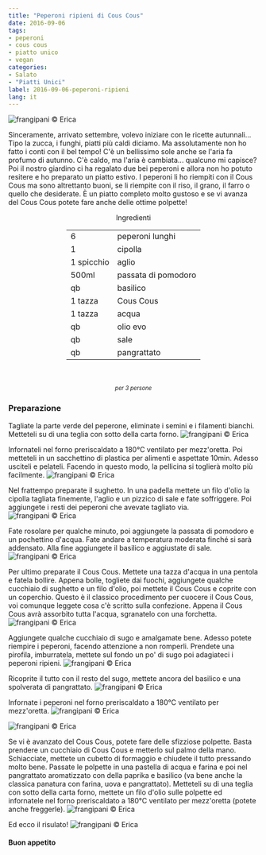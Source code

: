 ```yaml
---
title: "Peperoni ripieni di Cous Cous"
date: 2016-09-06
tags:
- peperoni
- cous cous
- piatto unico
- vegan
categories:
- Salato
- "Piatti Unici"
label: 2016-09-06-peperoni-ripieni
lang: it
---
```

![](header.jpg "frangipani © Erica")

Sinceramente, arrivato settembre, volevo iniziare con le ricette autunnali... Tipo la zucca, i funghi, piatti più caldi diciamo. Ma assolutamente non ho fatto i conti con il bel tempo! C'è un bellissimo sole anche se l'aria fa profumo di autunno. C'è caldo, ma l'aria è cambiata... qualcuno mi capisce? Poi il nostro giardino ci ha regalato due bei peperoni e allora non ho potuto resitere e ho preparato un piatto estivo. I peperoni li ho riempiti con il Cous Cous ma sono altrettanto buoni, se li riempite con il riso, il grano, il farro o quello che desiderate. È un piatto completo molto gustoso e se vi avanza del Cous Cous potete fare anche delle ottime polpette!

<div id="wrapper" style="text-align: center">
  <div id="yourdiv" style="display: inline-block;">
    <div class="ingredients">
      <div class="ingredients-title">Ingredienti</div>
      <table>
        <tbody>
          <tr>
            <td>6</td>
            <td>peperoni lunghi</td>
          </tr>
          <tr>
            <td>1</td>
            <td>cipolla</td>
          </tr>
          <tr>
            <td>1 spicchio</td>
            <td>aglio</td>
          </tr>
          <tr>
            <td>500ml</td>
            <td>passata di pomodoro</td>
          </tr>
          <tr>
            <td>qb</td>
            <td>basilico</td>
          </tr>
          <tr>
            <td>1 tazza</td>
            <td>Cous Cous</td>
          </tr>
          <tr>
            <td>1 tazza</td>
            <td>acqua</td>
          </tr>
          <tr>
            <td>qb</td>
            <td>olio evo</td>        
          </tr>
          <tr>
            <td>qb</td>
            <td>sale</td>
          </tr>
          <tr>
            <td>qb</td>
            <td>pangrattato</td>
          </tr>
        </tbody>
      </table>
      <br></br>
      <i class="pull-right" style="font-size: 80%;">per 3 persone</i>
    </div>
  </div>
</div>


<h3>
  <font color="grey">
    <i class="fa fa-cogs"></i>
  </font> Preparazione
</h3>

Tagliate la parte verde del peperone, eliminate i semini e i filamenti bianchi. Metteteli su di una teglia con sotto della carta forno.
![](peperoni.jpg "frangipani © Erica")

Infornateli nel forno preriscaldato a 180°C ventilato per mezz'oretta. Poi metteteli in un sacchettino di plastica per alimenti e aspettate 10min. Adesso usciteli e pelateli. Facendo in questo modo, la pellicina si toglierà molto più facilmente.
![](peperonipelati.jpg "frangipani © Erica")

Nel frattempo preparate il sughetto. In una padella mettete un filo d'olio la cipolla tagliata finemente, l'aglio e un pizzico di sale e fate soffriggere. Poi aggiungete i resti dei peperoni che avevate tagliato via.
![](padella.jpg "frangipani © Erica")

Fate rosolare per qualche minuto, poi aggiungete la passata di pomodoro e un pochettino d'acqua. Fate andare a temperatura moderata finché si sarà addensato. Alla fine aggiungete il basilico e aggiustate di sale.
![](sugo.jpg "frangipani © Erica")

Per ultimo preparate il Cous Cous. Mettete una tazza d'acqua in una pentola e fatela bollire. Appena bolle, togliete dai fuochi, aggiungete qualche cucchiaio di sughetto e un filo d'olio, poi mettete il Cous Cous e coprite con un coperchio. Questo è il classico procedimento per cuocere il Cous Cous, voi comunque leggete cosa c'è scritto sulla confezione. Appena il Cous Cous avrà assorbito tutta l'acqua, sgranatelo con una forchetta.
![](couscous.jpg "frangipani © Erica")

Aggiungete qualche cucchiaio di sugo e amalgamate bene. Adesso potete riempire i peperoni, facendo attenzione a non romperli. Prendete una pirofila, imburratela, mettete sul fondo un po' di sugo poi adagiateci i peperoni ripieni.
![](ripieni.jpg "frangipani © Erica")

Ricoprite il tutto con il resto del sugo, mettete ancora del basilico e una spolverata di pangrattato.
![](teglia.jpg "frangipani © Erica")

Infornate i peperoni nel forno preriscaldato a 180°C ventilato per mezz'oretta.
![](risultato1.jpg "frangipani © Erica")

![](risultato2.jpg "frangipani © Erica")

Se vi è avanzato del Cous Cous, potete fare delle sfizziose polpette. Basta prendere un cucchiaio di Cous Cous e metterlo sul palmo della mano. Schiacciate, mettete un cubetto di formaggio e chiudete il tutto pressando molto bene. Passate le polpette in una pastella di acqua e farina e poi nel pangrattato aromatizzato con della paprika e basilico (va bene anche la classica panatura con farina, uova e pangrattato). Metteteli su di una teglia con sotto della carta forno, mettete un filo d'olio sulle polpette ed infornatele nel forno preriscaldato a 180°C ventilato per mezz'oretta (potete anche freggerle).
![](polpette.jpg "frangipani © Erica")

Ed ecco il risulato!
![](risultatopolpette.jpg "frangipani © Erica")


<h4>Buon appetito
  <font color="red">
    <i class="fa fa-smile-o"></i>
  </font>
</h4>

